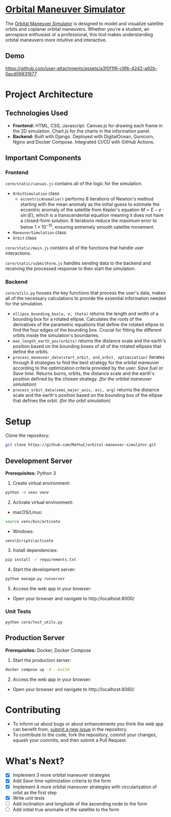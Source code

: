 # [Orbital Maneuver Simulator](https://www.orbitalmaneuversimulator.com/)

The [Orbital Maneuver Simulator](https://www.orbitalmaneuversimulator.com/) is designed to model and visualize satellite orbits and coplanar orbital maneuvers. 
Whether you're a student, an aerospace enthusiast or a professional, this tool makes understanding orbital maneuvers more intuitive and interactive.

## Demo
https://github.com/user-attachments/assets/a3f0f1f8-c9fb-4242-a92b-0acd06831677

# Project Architecture

## Technologies Used
- **Frontend:** HTML, CSS, Javascript. Canvas.js for drawing each frame in the 2D simulation. Chart.js for the charts in the information panel.
- **Backend:** Built with Django. Deployed with DigitalOcean, Gunicorn, Nginx and Docker Compose. Integrated CI/CD with GitHub Actions.

## Important Components

### Frontend
`core/static/canvas.js` contains all of the logic for the simulation.
  - `OrbitSimulation` class
    - `eccentricAnomalie()` performs 8 iterations of Newton's method starting with the mean anomaly as the initial guess to estimate the eccentric anomaly of the satellite from Kepler's equation $M = E - e \cdot \sin(E)$, which is a transcendental equation meaning it does not have a closed-form solution. 8 iterations reduce the maximum error to below $1 \times 10^{-15}$, ensuring extremely smooth satellite movement.
  - `ManeuverSimulation` class
  - `Orbit` class

`core/static/main.js` contains all of the functions that handle user interactions.

`core/static/submitForm.js` handles sending data to the backend and receiving the processed response to then start the simulation.

### Backend
`core/utils.py` houses the key functions that process the user's data, makes all of the necessary calculations to provide the essential information needed for the simulation.
  - `ellipse_bounding_box(a, e, theta)` returns the length and width of a bounding box for a rotated ellipse. Calculates the roots of the derivatives of the parametric equations that define the rotated ellipse to find the four edges of the bounding box. Crucial for fitting the different orbits inside the simulation's boundaries.
  - `max_length_earth_pos(orbits)` returns the distance scale and the earth's position based on the bounding boxes of all of the rotated ellipses that define the orbits.
  - `process_maneuver_data(start_orbit, end_orbit, optimization)` iterates through 8 strategies to find the best strategy for the orbital maneuver according to the optimization criteria provided by the user: *Save fuel* or *Save time*. Returns burns, orbits, the distance scale and the earth's position defined by the chosen strategy. *(for the orbital maneuver simulation)*
  - `process_orbit_data(semi_major_axis, ecc, arg)` returns the distance scale and the earth's position based on the bounding box of the ellipse that defines the orbit. *(for the orbit simulation)*

# Setup
Clone the repository:
```bash
git clone https://github.com/MathuC/orbital-maneuver-simulator.git
```
## Development Server
**Prerequisites:** Python 3
1. Create virtual environment:
```bash
python -m venv venv
```
2. Activate virtual environment:
 - macOS/Linux:
```bash
source venv/bin/activate
```
 - Windows:
```batch
venv\Scripts\activate
```
3. Install dependencies:
```bash
pip install -r requirements.txt
```
4. Start the development server:
```bash
python manage.py runserver
```
5. Access the web app in your browser:
 - Open your browser and navigate to http://localhost:8000/

### Unit Tests
```batch
python core/test_utils.py
```

## Production Server
**Prerequisites:** Docker, Docker Compose
1. Start the production server:
```bash
docker compose up -d --build
```
2. Access the web app in your browser:
 - Open your browser and navigate to http://localhost:8080/

# Contributing
- To inform us about bugs or about enhancements you think the web app can benefit from, [submit a new issue](https://github.com/MathuC/orbital-maneuver-simulator/issues/new) in the repository.
- To contribute to the code, fork the repository, commit your changes, squash your commits, and then submit a Pull Request.

# What's Next?
- [x] Implement 3 more orbital maneuver strategies
- [x] Add *Save time* optimization criteria to the form
- [x] Implement 4 more orbital maneuver strategies with circularization of orbit as the first step
- [x] Write unit tests
- [ ] Add inclination and longitude of the ascending node to the form
- [ ] Add initial true anomalie of the satellite to the form
